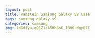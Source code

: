 ```yaml
---
layout: post
title: Ramstein Samsung Galaxy S9 Case
tags: samsung galaxy s9
categories: samsung
img: 1dGd1ya-qQ1Z1cA50h6oG_IBHO-dgpO7C
---
```

